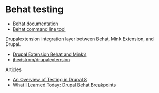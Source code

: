 # Behat testing

- [Behat documentation](https://behat.org/en/latest/user_guide/command_line_tool/informative_output.html)
- [Behat command line tool](https://docs.behat.org/en/v2.5/guides/6.cli.html)

Drupalextension integration layer between Behat, Mink Extension, and Drupal.
- [Drupal Extension Behat and Mink’s](https://behat-drupal-extension.readthedocs.io/en/v4.0.1/)
- [jhedstrom/drupalextension](https://github.com/jhedstrom/drupalextension)

Articles
- [An Overview of Testing in Drupal 8](https://www.lullabot.com/articles/an-overview-of-testing-in-drupal-8)
- [What I Learned Today: Drupal Behat Breakpoints](https://www.metaltoad.com/blog/what-i-learned-today-drupal-behat-breakpoints)
